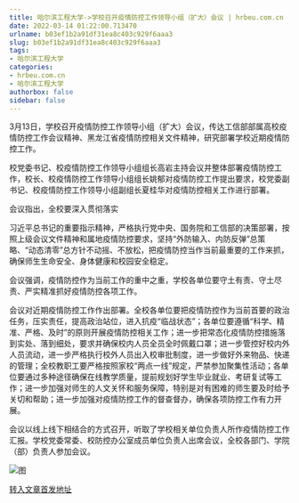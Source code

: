 ```yaml
---
title: 哈尔滨工程大学->学校召开疫情防控工作领导小组（扩大）会议 | hrbeu.com.cn
date: 2022-03-14 01:22:00.713470
urlname: b03ef1b2a91df31ea8c403c929f6aaa3
slug: b03ef1b2a91df31ea8c403c929f6aaa3
tags: 
- 哈尔滨工程大学
categories:
- hrbeu.com.cn
- 哈尔滨工程大学
authorbox: false
sidebar: false
---
```

3月13日，学校召开疫情防控工作领导小组（扩大）会议，传达工信部部属高校疫情防控工作会议精神、黑龙江省疫情防控相关文件精神，研究部署学校近期疫情防控工作。

校党委书记、校疫情防控工作领导小组组长高岩主持会议并整体部署疫情防控工作，校长、校疫情防控工作领导小组组长姚郁对疫情防控工作提出要求，校党委副书记、校疫情防控工作领导小组副组长夏桂华对疫情防控相关工作进行部署。

会议指出，全校要深入贯彻落实
<!--more-->
习近平总书记的重要指示精神，严格执行党中央、国务院和工信部的决策部署，按照上级会议文件精神和属地疫情防控要求，坚持“外防输入、内防反弹”总策略、“动态清零”总方针不动摇、不放松，把疫情防控当作当前最重要的工作来抓，确保师生生命安全、身体健康和校园安全稳定。

会议强调，疫情防控作为当前工作的重中之重，学校各单位要守土有责、守土尽责、严实精准抓好疫情防控各项工作。

会议对近期疫情防控工作作出部署。全校各单位要把疫情防控作为当前首要的政治任务，压实责任，提高政治站位，进入抗疫“临战状态”；各单位要遵循“科学、精准、严格、及时”的原则开展疫情防控相关工作；进一步把常态化疫情防控措施落到实处、落到细处，要求并确保校内人员全员全时佩戴口罩；进一步管控好校内外人员流动，进一步严格执行校外人员出入校审批制度，进一步做好外来物品、快递的管理；全校教职工要严格按照家校“两点一线”规定，严禁参加聚集性活动；各单位要通过多种途径确保在线教学质量，提前规划好学生毕业就业、考研复试等工作；进一步加强对师生的人文关怀和服务保障，特别是对有困难的师生要及时给予关切和帮助；进一步加强对疫情防控工作的督查督办，确保各项防控工作有力开展。

会议以线上线下相结合的方式召开，听取了学校相关单位负责人所作疫情防控工作汇报。学校党委常委、校防控办公室成员单位负责人出席会议，全校各部门、学院（部）负责人参加会议。

![图](http://gongxue.cn/__local/1/88/71/B452BB130CB84EB09C632B20A3A_DEE19A60_1A339.jpeg)

[转入文章首发地址](http://gongxue.cn/info/1141/69869.htm)